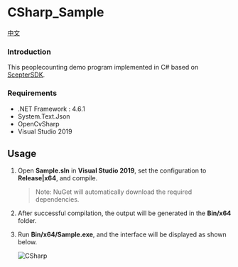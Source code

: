 # CSharp_Sample

[中文](README.zh-CN.md)
### Introduction

This peoplecounting demo program implemented in C# based on [ScepterSDK](https://github.com/ScepterSW/ScepterSDK).

### Requirements

- .NET Framework : 4.6.1
- System.Text.Json
- OpenCvSharp
- Visual Studio 2019

## Usage

1. Open **Sample.sln** in **Visual Studio 2019**, set the configuration to **Release|x64**, and compile.

   > Note: NuGet will automatically download the required dependencies.

2. After successful compilation, the output will be generated in the **Bin/x64** folder.

3. Run **Bin/x64/Sample.exe**, and the interface will be displayed as shown below.

   ![CSharp](..\..\assets\CSharp.png)


